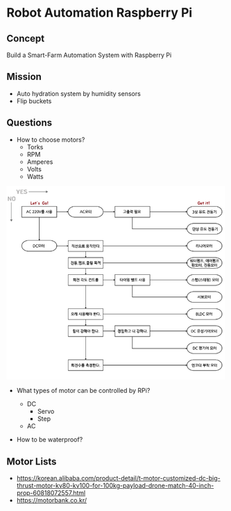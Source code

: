 # Robot Automation Raspberry Pi

## Concept

Build a Smart-Farm Automation System with Raspberry Pi

## Mission

* Auto hydration system by humidity sensors
* Flip buckets

## Questions

* How to choose motors?
  * Torks
  * RPM
  * Amperes
  * Volts
  * Watts

![Motor Selection Algorithm](imgs/motor-selection-algo.png)

* What types of motor can be controlled by RPi?
  * DC
    * Servo
    * Step
  * AC

* How to be waterproof?

## Motor Lists

* https://korean.alibaba.com/product-detail/t-motor-customized-dc-big-thrust-motor-kv80-kv100-for-100kg-payload-drone-match-40-inch-prop-60818072557.html
* https://motorbank.co.kr/
